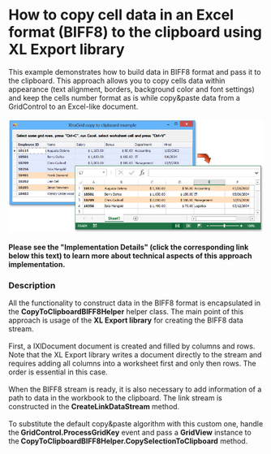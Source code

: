 # How to copy cell data in an Excel format (BIFF8) to the clipboard using XL Export library


<p>This example demonstrates how to build data in BIFF8 format and pass it to the clipboard. This approach allows you to copy cells data within appearance (text alignment, borders, background color and font settings) and keep the cells number format as is while copy&paste data from a GridControl to an Excel-like document.<br /><br /><img src="https://raw.githubusercontent.com/DevExpress-Examples/how-to-copy-cell-data-in-an-excel-format-biff8-to-the-clipboard-using-xl-export-library-t266171/15.1.4+/media/a605af40-2950-11e5-80bf-00155d62480c.png"><br />                                                                        <br /><strong>Please see the "Implementation Details" (click the corresponding link below this text) to learn more about technical aspects of this approach implementation.</strong></p>


<h3>Description</h3>

<p>All the functionality to&nbsp;construct data in the BIFF8 format is encapsulated in the&nbsp;<strong>CopyToClipboardBIFF8Helper</strong>&nbsp;helper class. The main point of this approach is usage of the&nbsp;<strong>XL Export library</strong>&nbsp;for creating the BIFF8 data stream.<br /><br />First, a&nbsp;IXlDocument document is created and filled by columns and rows. Note that the XL Export library writes a document directly to the stream and requires adding&nbsp;all columns into a worksheet first and only then rows. The order is essential in this case. <br /><br />When the BIFF8 stream is ready, it is also necessary to add information of a path to data in the workbook&nbsp;to the clipboard. The link stream is constructed in the&nbsp;<strong>CreateLinkDataStream</strong> method. &nbsp;<br /><br />To substitute the default copy&amp;paste algorithm with this custom one, handle the<strong>&nbsp;GridControl.ProcessGridKey</strong>&nbsp;event and pass a&nbsp;<strong>GridView</strong>&nbsp;instance to the<strong>&nbsp;CopyToClipboardBIFF8Helper.CopySelectionToClipboard</strong>&nbsp;method.</p>

<br/>


